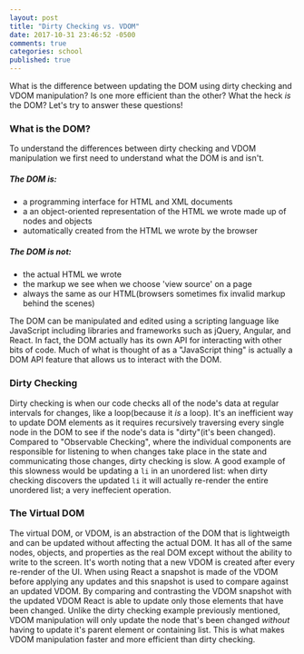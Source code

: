 ```yaml
---
layout: post
title: "Dirty Checking vs. VDOM"
date: 2017-10-31 23:46:52 -0500
comments: true
categories: school
published: true
---
```



What is the difference between updating the DOM using dirty checking and VDOM manipulation? Is one more efficient than the other? What the heck *is* the DOM? Let's try to answer these questions!<!--more-->

### What is the DOM?
To understand the differences between dirty checking and VDOM manipulation we first need to understand what the DOM is and isn't.

##### The DOM is:
- a programming interface for HTML and XML documents
- a an object-oriented representation of the HTML we wrote made up of nodes and objects
- automatically created from the HTML we wrote by the browser

##### The DOM is not:
- the actual HTML we wrote
- the markup we see when we choose 'view source' on a page
- always the same as our HTML(browsers sometimes fix invalid markup behind the scenes)

The DOM can be manipulated and edited using a scripting language like JavaScript including libraries and frameworks such as jQuery, Angular, and React. In fact, the DOM actually has its own API for interacting with other bits of code. Much of what is thought of as a "JavaScript thing" is actually a DOM API feature that allows us to interact with the DOM.

### Dirty Checking
Dirty checking is when our code checks all of the node's data at regular intervals for changes, like a loop(because it *is* a loop). It's an inefficient way to update DOM elements as it requires recursively traversing every single node in the DOM to see if the node's data is "dirty"(it's been changed). Compared to "Observable Checking", where the individual components are responsible for listening to when changes take place in the state and communicating those changes, dirty checking is slow. A good example of this slowness would be updating a `li` in an unordered list: when dirty checking discovers the updated `li` it will actually re-render the entire unordered list; a very ineffecient operation.

### The Virtual DOM
The virtual DOM, or VDOM, is an abstraction of the DOM that is lightweigth and can be updated without affecting the actual DOM. It has all of the same nodes, objects, and properties as the real DOM except without the ability to write to the screen. It's worth noting that a new VDOM is created after every re-render of the UI. When using React a snapshot is made of the VDOM before applying any updates and this snapshot is used to compare against an updated VDOM. By comparing and contrasting the VDOM snapshot with the updated VDOM React is able to update only those elements that have been changed. Unlike the dirty checking example previously mentioned, VDOM manipulation will only update the node that's been changed *without* having to update it's parent element or containing list. This is what makes VDOM manipulation faster and more efficient than dirty checking.
